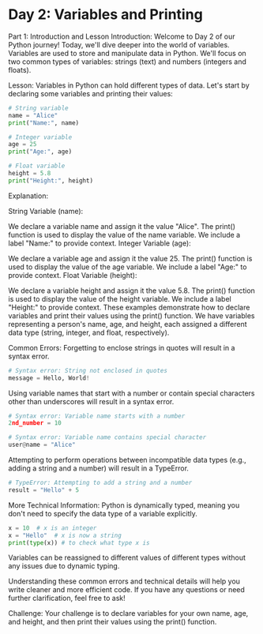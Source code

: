 # Day 2: Variables and Printing

Part 1: Introduction and Lesson
Introduction:
Welcome to Day 2 of our Python journey! Today, we'll dive deeper into the world of variables. Variables are used to store and manipulate data in Python. We'll focus on two common types of variables: strings (text) and numbers (integers and floats).

Lesson:
Variables in Python can hold different types of data. Let's start by declaring some variables and printing their values:

```python
# String variable
name = "Alice"
print("Name:", name)

# Integer variable
age = 25
print("Age:", age)

# Float variable
height = 5.8
print("Height:", height)
```

Explanation:

String Variable (name):

We declare a variable name and assign it the value "Alice".
The print() function is used to display the value of the name variable. We include a label "Name:" to provide context.
Integer Variable (age):

We declare a variable age and assign it the value 25.
The print() function is used to display the value of the age variable. We include a label "Age:" to provide context.
Float Variable (height):

We declare a variable height and assign it the value 5.8.
The print() function is used to display the value of the height variable. We include a label "Height:" to provide context.
These examples demonstrate how to declare variables and print their values using the print() function. We have variables representing a person's name, age, and height, each assigned a different data type (string, integer, and float, respectively).

Common Errors:
Forgetting to enclose strings in quotes will result in a syntax error.
```python
# Syntax error: String not enclosed in quotes
message = Hello, World!
```

Using variable names that start with a number or contain special characters other than underscores will result in a syntax error.
```python
# Syntax error: Variable name starts with a number
2nd_number = 10

# Syntax error: Variable name contains special character
user@name = "Alice"
```
Attempting to perform operations between incompatible data types (e.g., adding a string and a number) will result in a TypeError.
```python
# TypeError: Attempting to add a string and a number
result = "Hello" + 5
```
More Technical Information:
Python is dynamically typed, meaning you don't need to specify the data type of a variable explicitly.
```python
x = 10  # x is an integer
x = "Hello"  # x is now a string
print(type(x)) # to check what type x is
```
Variables can be reassigned to different values of different types without any issues due to dynamic typing.

Understanding these common errors and technical details will help you write cleaner and more efficient code. If you have any questions or need further clarification, feel free to ask!

Challenge:
Your challenge is to declare variables for your own name, age, and height, and then print their values using the print() function.

